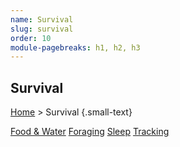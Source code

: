```yaml
---
name: Survival
slug: survival
order: 10
module-pagebreaks: h1, h2, h3
---
```

## Survival
[Home](home) > Survival {.small-text}

<div id="menu-container">
    <a href="food-water">Food & Water</a>
    <a href="foraging">Foraging</a>
    <a href="sleep">Sleep</a>
    <a href="tracking">Tracking</a>
</div>

